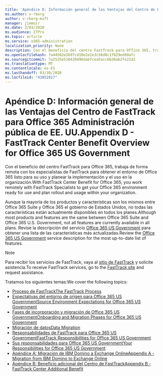 ```yaml
---
title: 'Apéndice D: Información general de las Ventajas del Centro de FastTrack para Office 365 Administración pública de EE. UU.'
ms.author: v-rberg
author: v-rberg-msft
manager: jimmuir
ms.date: 3/03/2020
ms.audience: ITPro
ms.topic: article
ms.service: o365-administration
localization_priority: None
description: Con el beneficio del centro FastTrack para Office 365, trabaja de forma remota con los especialistas de FastTrack para obtener el entorno de Office 365 listo para su uso y planear la implementación y el uso en la organización.
ms.openlocfilehash: fa44502e2697cd18e2e2e3c56d8c1f629ed60afc
ms.sourcegitcommit: 7a2535e510420496dabfcea5accbb36ab2fe21d2
ms.translationtype: MT
ms.contentlocale: es-ES
ms.lasthandoff: 03/30/2020
ms.locfileid: "43052817"
---
```

# <a name="appendix-d---fasttrack-center-benefit-overview-for-office-365-us-government"></a><span data-ttu-id="b1280-103">Apéndice D: Información general de las Ventajas del Centro de FastTrack para Office 365 Administración pública de EE. UU.</span><span class="sxs-lookup"><span data-stu-id="b1280-103">Appendix D - FastTrack Center Benefit Overview for Office 365 US Government</span></span>

<span data-ttu-id="b1280-104">Con el beneficio del centro FastTrack para Office 365, trabaja de forma remota con los especialistas de FastTrack para obtener el entorno de Office 365 listo para su uso y planear la implementación y el uso en la organización.</span><span class="sxs-lookup"><span data-stu-id="b1280-104">With FastTrack Center Benefit for Office 365, you work remotely with FastTrack Specialists to get your Office 365 environment ready for use and plan rollout and usage within your organization.</span></span> 
  
<span data-ttu-id="b1280-105">Aunque la mayoría de los productos y características son los mismos entre Office 365 Suite y Office 365 el gobierno de Estados Unidos, no todas las características están actualmente disponibles en todos los planes.</span><span class="sxs-lookup"><span data-stu-id="b1280-105">Although most products and features are the same between Office 365 Suite and Office 365 U.S. Government, not all features are currently available in all plans.</span></span> <span data-ttu-id="b1280-106">Revise la descripción del servicio [Office 365 US Government](https://aka.ms/aboutgovcloud) para obtener una lista de las características más actualizadas.</span><span class="sxs-lookup"><span data-stu-id="b1280-106">Review the [Office 365 US Government](https://aka.ms/aboutgovcloud) service description for the most up-to-date list of features.</span></span>

> [!NOTE]
> <span data-ttu-id="b1280-107">Para recibir los servicios de FastTrack, vaya al [sitio de FastTrack](https://go.microsoft.com/fwlink/?linkid=780698) y solicite asistencia.</span><span class="sxs-lookup"><span data-stu-id="b1280-107">To receive FastTrack services, go to the [FastTrack site](https://go.microsoft.com/fwlink/?linkid=780698) and request assistance.</span></span>  

<span data-ttu-id="b1280-108">Tratamos los siguientes temas:</span><span class="sxs-lookup"><span data-stu-id="b1280-108">We cover the following topics:</span></span>
- [<span data-ttu-id="b1280-109">Proceso de FastTrack</span><span class="sxs-lookup"><span data-stu-id="b1280-109">The FastTrack Process</span></span>](O365-fasttrack-process.md) 
- [<span data-ttu-id="b1280-110">Expectativas del entorno de origen para Office 365 US Government</span><span class="sxs-lookup"><span data-stu-id="b1280-110">Source Environment Expectations for Office 365 US Government</span></span>](US-Gov-appendix-source-environment-expectations.md)   
- [<span data-ttu-id="b1280-111">Fases de incorporación y migración de Office 365 US Government</span><span class="sxs-lookup"><span data-stu-id="b1280-111">Onboarding and Migration Phases for Office 365 US Government</span></span>](US-Gov-appendix-onboarding-and-migration.md)
- [<span data-ttu-id="b1280-112">Migración de datos</span><span class="sxs-lookup"><span data-stu-id="b1280-112">Data Migration</span></span>](O365-data-migration.md)    
- [<span data-ttu-id="b1280-113">Responsabilidades de FastTrack para Office 365 US Government</span><span class="sxs-lookup"><span data-stu-id="b1280-113">FastTrack Responsibilities for Office 365 US Government</span></span>](US-Gov-appendix-fasttrack-responsibilities.md)   
- [<span data-ttu-id="b1280-114">Sus responsabilidades para Office 365 US Government</span><span class="sxs-lookup"><span data-stu-id="b1280-114">Your Responsibilities for Office 365 US Government</span></span>](US-Gov-appendix-your-responsibilities.md) 
- [<span data-ttu-id="b1280-115">Apéndice A: Migración de IBM Domino a Exchange Online</span><span class="sxs-lookup"><span data-stu-id="b1280-115">Appendix A - Migration from IBM Domino to Exchange Online</span></span>](O365-from-ibm-domino-to-exchange-online.md)   
- [<span data-ttu-id="b1280-116">Apéndice B: Beneficio adicional del Centro de FastTrack</span><span class="sxs-lookup"><span data-stu-id="b1280-116">Appendix B - FastTrack Center Additional Benefit</span></span>](O365-fasttrack-additional-benefits.md)
